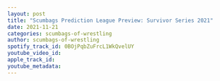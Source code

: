 ```yaml
---
layout: post
title: "Scumbags Prediction League Preview: Survivor Series 2021"
date: 2021-11-21
categories: scumbags-of-wrestling
author: scumbags-of-wrestling
spotify_track_id: 0BOjPqbZuFrcL1WkQvelUY
youtube_video_id: 
apple_track_id: 
youtube_metadata: 
---
```

